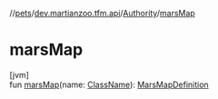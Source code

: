 //[pets](../../../index.md)/[dev.martianzoo.tfm.api](../index.md)/[Authority](index.md)/[marsMap](mars-map.md)

# marsMap

[jvm]\
fun [marsMap](mars-map.md)(name: [ClassName](../../dev.martianzoo.tfm.pets.ast/-class-name/index.md)): [MarsMapDefinition](../../dev.martianzoo.tfm.data/-mars-map-definition/index.md)
